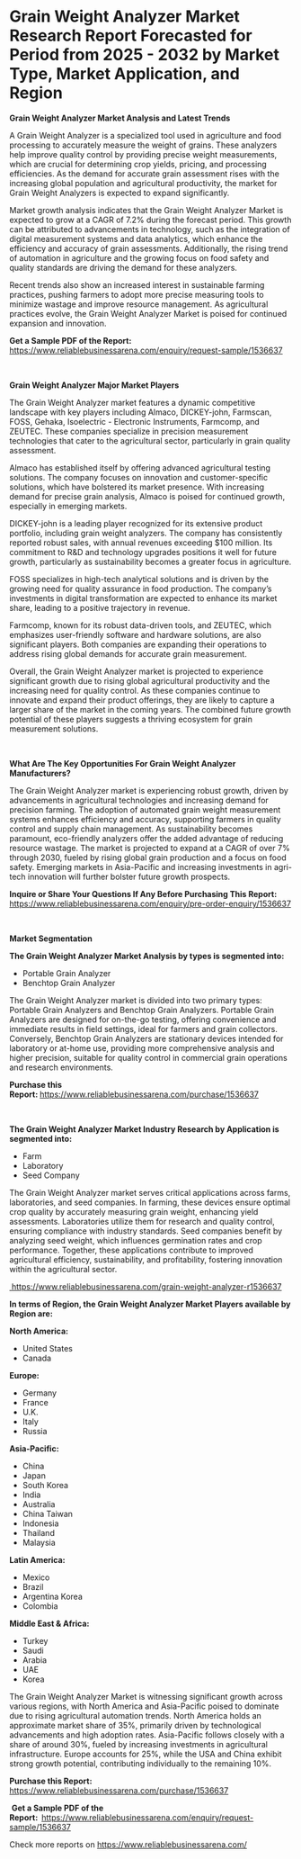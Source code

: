 <p><h1>Grain Weight Analyzer Market Research Report Forecasted for Period from 2025 -  2032 by Market Type, Market Application, and Region</h1></p><p><strong>Grain Weight Analyzer Market Analysis and Latest Trends</strong></p>
<p><p>A Grain Weight Analyzer is a specialized tool used in agriculture and food processing to accurately measure the weight of grains. These analyzers help improve quality control by providing precise weight measurements, which are crucial for determining crop yields, pricing, and processing efficiencies. As the demand for accurate grain assessment rises with the increasing global population and agricultural productivity, the market for Grain Weight Analyzers is expected to expand significantly.</p><p>Market growth analysis indicates that the Grain Weight Analyzer Market is expected to grow at a CAGR of 7.2% during the forecast period. This growth can be attributed to advancements in technology, such as the integration of digital measurement systems and data analytics, which enhance the efficiency and accuracy of grain assessments. Additionally, the rising trend of automation in agriculture and the growing focus on food safety and quality standards are driving the demand for these analyzers.</p><p>Recent trends also show an increased interest in sustainable farming practices, pushing farmers to adopt more precise measuring tools to minimize wastage and improve resource management. As agricultural practices evolve, the Grain Weight Analyzer Market is poised for continued expansion and innovation.</p></p>
<p><strong>Get a Sample PDF of the Report:&nbsp;</strong> <a href="https://www.reliablebusinessarena.com/enquiry/request-sample/1536637?utm_campaign=3251&utm_medium=2&utm_source=Github&utm_content=ia&utm_term=30032025&utm_id=grain-weight-analyzer">https://www.reliablebusinessarena.com/enquiry/request-sample/1536637</a></p>
<p>&nbsp;</p>
<p><strong>Grain Weight Analyzer Major Market Players</strong></p>
<p><p>The Grain Weight Analyzer market features a dynamic competitive landscape with key players including Almaco, DICKEY-john, Farmscan, FOSS, Gehaka, Isoelectric - Electronic Instruments, Farmcomp, and ZEUTEC. These companies specialize in precision measurement technologies that cater to the agricultural sector, particularly in grain quality assessment.</p><p>Almaco has established itself by offering advanced agricultural testing solutions. The company focuses on innovation and customer-specific solutions, which have bolstered its market presence. With increasing demand for precise grain analysis, Almaco is poised for continued growth, especially in emerging markets.</p><p>DICKEY-john is a leading player recognized for its extensive product portfolio, including grain weight analyzers. The company has consistently reported robust sales, with annual revenues exceeding $100 million. Its commitment to R&D and technology upgrades positions it well for future growth, particularly as sustainability becomes a greater focus in agriculture.</p><p>FOSS specializes in high-tech analytical solutions and is driven by the growing need for quality assurance in food production. The company’s investments in digital transformation are expected to enhance its market share, leading to a positive trajectory in revenue.</p><p>Farmcomp, known for its robust data-driven tools, and ZEUTEC, which emphasizes user-friendly software and hardware solutions, are also significant players. Both companies are expanding their operations to address rising global demands for accurate grain measurement.</p><p>Overall, the Grain Weight Analyzer market is projected to experience significant growth due to rising global agricultural productivity and the increasing need for quality control. As these companies continue to innovate and expand their product offerings, they are likely to capture a larger share of the market in the coming years. The combined future growth potential of these players suggests a thriving ecosystem for grain measurement solutions.</p></p>
<p>&nbsp;</p>
<p><strong>What Are The Key Opportunities For Grain Weight Analyzer Manufacturers?</strong></p>
<p><p>The Grain Weight Analyzer market is experiencing robust growth, driven by advancements in agricultural technologies and increasing demand for precision farming. The adoption of automated grain weight measurement systems enhances efficiency and accuracy, supporting farmers in quality control and supply chain management. As sustainability becomes paramount, eco-friendly analyzers offer the added advantage of reducing resource wastage. The market is projected to expand at a CAGR of over 7% through 2030, fueled by rising global grain production and a focus on food safety. Emerging markets in Asia-Pacific and increasing investments in agri-tech innovation will further bolster future growth prospects.</p></p>
<p><strong>Inquire or Share Your Questions If Any Before Purchasing This Report:</strong> <a href="https://www.reliablebusinessarena.com/enquiry/pre-order-enquiry/1536637?utm_campaign=3251&utm_medium=2&utm_source=Github&utm_content=ia&utm_term=30032025&utm_id=grain-weight-analyzer">https://www.reliablebusinessarena.com/enquiry/pre-order-enquiry/1536637</a></p>
<p>&nbsp;</p>
<p><strong>Market Segmentation</strong></p>
<p><strong>The Grain Weight Analyzer Market Analysis by types is segmented into:</strong></p>
<p><ul><li>Portable Grain Analyzer</li><li>Benchtop Grain Analyzer</li></ul></p>
<p><p>The Grain Weight Analyzer market is divided into two primary types: Portable Grain Analyzers and Benchtop Grain Analyzers. Portable Grain Analyzers are designed for on-the-go testing, offering convenience and immediate results in field settings, ideal for farmers and grain collectors. Conversely, Benchtop Grain Analyzers are stationary devices intended for laboratory or at-home use, providing more comprehensive analysis and higher precision, suitable for quality control in commercial grain operations and research environments.</p></p>
<p><strong>Purchase this Report:&nbsp;</strong><a href="https://www.reliablebusinessarena.com/purchase/1536637?utm_campaign=3251&utm_medium=2&utm_source=Github&utm_content=ia&utm_term=30032025&utm_id=grain-weight-analyzer">https://www.reliablebusinessarena.com/purchase/1536637</a></p>
<p>&nbsp;</p>
<p><strong>The Grain Weight Analyzer Market Industry Research by Application is segmented into:</strong></p>
<p><ul><li>Farm</li><li>Laboratory</li><li>Seed Company</li></ul></p>
<p><p>The Grain Weight Analyzer market serves critical applications across farms, laboratories, and seed companies. In farming, these devices ensure optimal crop quality by accurately measuring grain weight, enhancing yield assessments. Laboratories utilize them for research and quality control, ensuring compliance with industry standards. Seed companies benefit by analyzing seed weight, which influences germination rates and crop performance. Together, these applications contribute to improved agricultural efficiency, sustainability, and profitability, fostering innovation within the agricultural sector.</p></p>
<p><a href="https://www.reliablebusinessarena.com/grain-weight-analyzer-r1536637?utm_campaign=3251&utm_medium=2&utm_source=Github&utm_content=ia&utm_term=30032025&utm_id=grain-weight-analyzer">&nbsp;https://www.reliablebusinessarena.com/grain-weight-analyzer-r1536637</a></p>
<p><strong>In terms of Region, the Grain Weight Analyzer Market Players available by Region are:</strong></p>
<p>
    <p> <strong> North America: </strong>
        <ul>
            <li>United States</li>
            <li>Canada</li>
        </ul>
        </p> 
    <p> <strong> Europe: </strong>
        <ul>
            <li>Germany</li>
            <li>France</li>
            <li>U.K.</li>
            <li>Italy</li>
            <li>Russia</li>
        </ul>
        </p> 
    <p> <strong> Asia-Pacific: </strong>
        <ul>
            <li>China</li>
            <li>Japan</li>
            <li>South Korea</li>
            <li>India</li>
            <li>Australia</li>
            <li>China Taiwan</li>
            <li>Indonesia</li>
            <li>Thailand</li>
            <li>Malaysia</li>
        </ul>
        </p> 
    <p> <strong> Latin America: </strong>
        <ul>
            <li>Mexico</li>
            <li>Brazil</li>
            <li>Argentina Korea</li>
            <li>Colombia</li>
        </ul>
        </p> 
    <p> <strong> Middle East & Africa: </strong>
        <ul>
            <li>Turkey</li>
            <li>Saudi</li>
            <li>Arabia</li>
            <li>UAE</li>
            <li>Korea</li>
        </ul>
    </p>
    </p>
<p><p>The Grain Weight Analyzer Market is witnessing significant growth across various regions, with North America and Asia-Pacific poised to dominate due to rising agricultural automation trends. North America holds an approximate market share of 35%, primarily driven by technological advancements and high adoption rates. Asia-Pacific follows closely with a share of around 30%, fueled by increasing investments in agricultural infrastructure. Europe accounts for 25%, while the USA and China exhibit strong growth potential, contributing individually to the remaining 10%.</p></p>
<p><strong>Purchase this Report: </strong><a href="https://www.reliablebusinessarena.com/purchase/1536637?utm_campaign=3251&utm_medium=2&utm_source=Github&utm_content=ia&utm_term=30032025&utm_id=grain-weight-analyzer">https://www.reliablebusinessarena.com/purchase/1536637</a></p>
<p>&nbsp;<strong>Get a Sample PDF of the Report:&nbsp;&nbsp;</strong><a href="https://www.reliablebusinessarena.com/enquiry/request-sample/1536637?utm_campaign=3251&utm_medium=2&utm_source=Github&utm_content=ia&utm_term=30032025&utm_id=grain-weight-analyzer">https://www.reliablebusinessarena.com/enquiry/request-sample/1536637</a></p>
<p><strong></strong></p>
<p>Check more reports on <a href="https://www.reliablebusinessarena.com/?utm_campaign=3251&utm_medium=2&utm_source=Github&utm_content=ia&utm_term=30032025&utm_id=grain-weight-analyzer">https://www.reliablebusinessarena.com/</a></p>